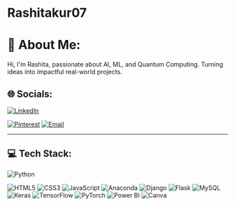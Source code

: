 # Rashitakur07
# 👋 About Me:

Hi, I'm Rashita, passionate about AI, ML, and Quantum Computing. Turning ideas into impactful real-world projects.

## 🌐 Socials:
[![LinkedIn](https://img.shields.io/badge/LinkedIn-blue?logo=linkedin&logoColor=white)](https://www.linkedin.com/in/rashita-thakur-9a8638271/)

[![Pinterest](https://img.shields.io/badge/Pinterest-red?logo=pinterest&logoColor=white)](https://pinterest.com/)
[![Email](https://img.shields.io/badge/Email-red?logo=gmail&logoColor=white)](mailto:your-email@example.com)

---

## 💻 Tech Stack:
![Python](https://img.shields.io/badge/Python-3776AB?logo=python&logoColor=white)

![HTML5](https://img.shields.io/badge/HTML5-E34F26?logo=html5&logoColor=white)
![CSS3](https://img.shields.io/badge/CSS3-1572B6?logo=css3&logoColor=white)
![JavaScript](https://img.shields.io/badge/JavaScript-F7DF1E?logo=javascript&logoColor=black)
![Anaconda](https://img.shields.io/badge/Anaconda-44A833?logo=anaconda&logoColor=white)
![Django](https://img.shields.io/badge/Django-092E20?logo=django&logoColor=white)
![Flask](https://img.shields.io/badge/Flask-black?logo=flask&logoColor=white)
![MySQL](https://img.shields.io/badge/MySQL-4479A1?logo=mysql&logoColor=white)
![Keras](https://img.shields.io/badge/Keras-D00000?logo=keras&logoColor=white)
![TensorFlow](https://img.shields.io/badge/TensorFlow-FF6F00?logo=tensorflow&logoColor=white)
![PyTorch](https://img.shields.io/badge/PyTorch-EE4C2C?logo=pytorch&logoColor=white)
![Power BI](https://img.shields.io/badge/PowerBI-F2C811?logo=powerbi&logoColor=black)
![Canva](https://img.shields.io/badge/Canva-00C4CC?logo=canva&logoColor=white)






